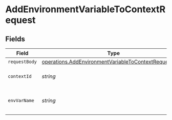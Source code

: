 # AddEnvironmentVariableToContextRequest


## Fields

| Field                                                                                                                                 | Type                                                                                                                                  | Required                                                                                                                              | Description                                                                                                                           | Example                                                                                                                               |
| ------------------------------------------------------------------------------------------------------------------------------------- | ------------------------------------------------------------------------------------------------------------------------------------- | ------------------------------------------------------------------------------------------------------------------------------------- | ------------------------------------------------------------------------------------------------------------------------------------- | ------------------------------------------------------------------------------------------------------------------------------------- |
| `requestBody`                                                                                                                         | [operations.AddEnvironmentVariableToContextRequestBody](../../../sdk/models/operations/addenvironmentvariabletocontextrequestbody.md) | :heavy_minus_sign:                                                                                                                    | N/A                                                                                                                                   |                                                                                                                                       |
| `contextId`                                                                                                                           | *string*                                                                                                                              | :heavy_check_mark:                                                                                                                    | ID of the context (UUID)                                                                                                              |                                                                                                                                       |
| `envVarName`                                                                                                                          | *string*                                                                                                                              | :heavy_check_mark:                                                                                                                    | The name of the environment variable                                                                                                  | POSTGRES_USER                                                                                                                         |